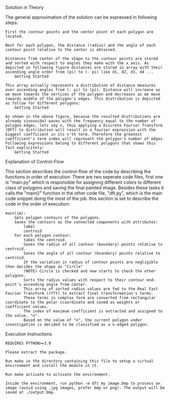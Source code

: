 
Solution in Theory

The general approximation of the solution can be expressed in following steps:

    First the contour points and the center point of each polygon are located.

    Next for each polygon, the distance (radius) and the angle of each contour point relative to the center is obtained.

    Distances from center of the shape to the contour points are stored and sorted with respect to angles they make with the x axis. As depicted in following figure distances are stored in array with their ascending angle order from (pi) to (- pi) like d1, d2, d3, d4 ...
        Getting Started

    This array actually represents a distribution of distance measures over ascending angles from (- pi) to (pi). Distance will increase as we move towards the vertices of the polygon and decreases as we move towards middle of the polygon's edges. This distribution is depicted as follow for different polygons:
        Getting Started

    As shown in the above figure, becasue the resulted distributions are already sinosoidal waves with the frequency equal to the number of polygon edges, lets say n, thus applying a Discrete Fourier Transform (DFT) to distribution will result in a fourier expression with the biggest coefficient in its n'th term. Therefore the greatest coefficient's term index will represent the polygon's number of edges. Following expressions belong to different polygons that shows this fact explicitely:
        Getting Started

Explanation of Control-Flow

This section describes the control-flow of the code by describing the functions in order of execution: There are two seperate code files, first one is "main.py" which is responsible for assigning different colors to different class of polygons and saving the final painted image. Besides these tasks it calls the "main()" function in the other code file, "dft.py", which is the main code snippet doing the most of the job. this section is set to describe the code in the order of execution:

    main(im):
        Gets polygon contours of the polygons.
        Saves the contours as the connected components with attributes:
            label
            centroid
        For each polygon contour:
            takes the centroid.
            Saves the radius of all contour (boundary) points relative to centroid.
            Saves the angle of all contour (boundary) points relative to centroid.
            IF the variation in radius of contour points are negligible then decides the shape as "Circle"
            (NOTE) Circle is checked and now starts to check the other polygons.
            Sorts the radius values with respect to their contour end-point's ascending angle from center.
            This array of sorted radius values are fed to the Real Fast Fourier Transform (rfft) to extract final transformation's terms.
            These terms in complex form are converted from rectangular coordinate to the polar ccoordinate and saved as weights or coefficient values.
            The index of maximum coefficient is extracted and assigned to the value, "n".
            Based on the value of "n", the current polygon under investigation is decided to be classified as a n-edged polygon.

Execution Instructions

    REQUIRES PYTHON>=3.9

    Please extract the package.

    Run make in the directory containing this file to setup a virtual environment and install the module in it.

    Run make activate to activate the environment.

    Inside the environment, run python -m dft my_image.bmp to process an image (avoid using .jpg images, prefer bmp or png). The output will be saved at ./output.bmp.

